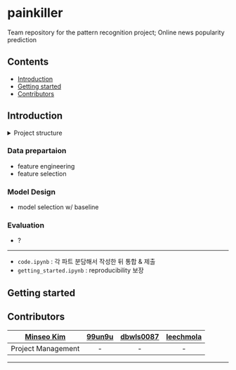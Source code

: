 # painkiller
Team repository for the pattern recognition project; Online news popularity prediction

## Contents
* [Introduction](#introduction)
* [Getting started](#getting-started)
* [Contributors](#contributors)

## Introduction
<details>
<summary>Project structure</summary>
📦painkiller
 ┣ 📂datasets
 ┃ ┣ 📜test.csv
 ┃ ┗ 📜train.csv
 ┣ 📂src
 ┃ ┣ 📜1_feature_selection.ipynb
 ┃ ┣ 📜2_feature_engineering.ipynb
 ┃ ┣ 📜3_model_selection.ipynb
 ┃ ┗ 📜4_evaluation.ipynb
 ┣ 📜README.md
 ┣ 📜code.ipynb
 ┗ 📜getting_started.ipynb
</div>
</details>

### Data prepartaion
* feature engineering
* feature selection
### Model Design
* model selection w/ baseline
### Evaluation
* ?
---
* `code.ipynb` : 각 파트 분담해서 작성한 뒤 통합 & 제출
* `getting_started.ipynb` : reproducibility 보장 

## Getting started

## Contributors
|[Minseo Kim](https://github.com/440g)|[99un9u](https://github.com/99un9u)|[dbwls0087](https://github.com/dbwls0087)|[leechmola](https://github.com/leechmola)|
|:---:|:---:|:---:|:---:|
|Project Management|-|-|-|
---